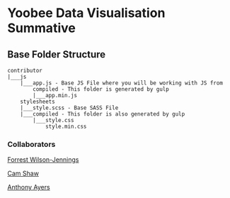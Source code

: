 # Yoobee Data Visualisation Summative

## Base Folder Structure

```
contributor
|___js
    |___app.js - Base JS File where you will be working with JS from
        compiled - This folder is generated by gulp
        |___app.min.js
    stylesheets
    |___style.scss - Base SASS File
    |___compiled - This folder is also generated by gulp
        |___style.css
            style.min.css
```

### Collaborators

[Forrest Wilson-Jennings](https://github.com/forrest-wilson)

[Cam Shaw](https://github.com/camshaw11)

[Anthony Ayers](https://github.com/ayersanth)
